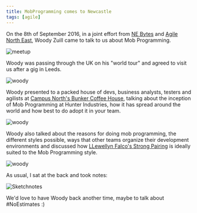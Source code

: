 ```yaml
---
title: MobProgramming comes to Newcastle
tags: [agile]
---
```


On the 8th of September 2016, in a joint effort from <a href="http://nebytes.net">NE Bytes</a> and
<a href="https://www.meetup.com/Agile-North-East/">Agile North East</a>, Woody Zuill came to talk to us about Mob Programming.

![meetup](/assets/img/posts/mobprogramming-in-newcastle/september-meetup.png)

Woody was passing through the UK on his "world tour" and agreed to visit us after a
gig in Leeds.

<img src="/assets/img/posts/mobprogramming-in-newcastle/woody-1.jpg" alt="woody" class="u-max-full-width" />

Woody presented to a packed house of devs, business analysts, testers and agilists at
<a href="http://campusnorth.co.uk/">Campus North's Bunker Coffee House</a>, talking about the inception
of Mob Programming at Hunter Industries, how it has spread around the world and how best to do adopt it
in your team.

<img src="/assets/img/posts/mobprogramming-in-newcastle/woody-2.jpg" alt="woody" class="u-max-full-width" />

Woody also talked about the reasons for doing mob programming, the different styles possible,
ways that other teams organize their development environments and discussed how <a href="http://llewellynfalco.blogspot.co.uk/2014/06/llewellyns-strong-style-pairing.html">
LLewellyn Falco's Strong Pairing</a> is ideally suited to the Mob Programming style.

<img src="/assets/img/posts/mobprogramming-in-newcastle/woody-3.jpg" alt="woody" class="u-max-full-width" />

As usual, I sat at the back and took notes:

<img src="/assets/img/posts/mobprogramming-in-newcastle/woody-mobprogramming-sketchnote.jpg" alt="Sketchnotes" class="u-max-full-width" />

We'd love to have Woody back another time, maybe to talk about #NoEstimates :)

